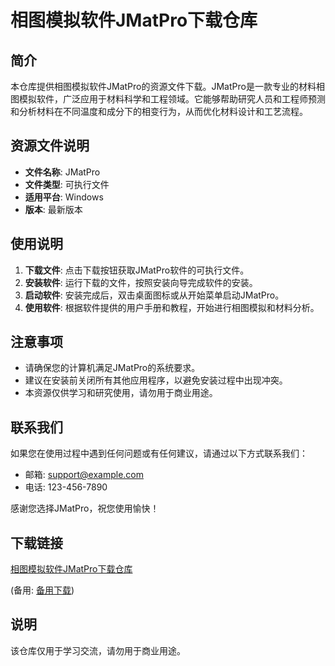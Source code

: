 # 相图模拟软件JMatPro下载仓库

## 简介

本仓库提供相图模拟软件JMatPro的资源文件下载。JMatPro是一款专业的材料相图模拟软件，广泛应用于材料科学和工程领域。它能够帮助研究人员和工程师预测和分析材料在不同温度和成分下的相变行为，从而优化材料设计和工艺流程。

## 资源文件说明

- **文件名称**: JMatPro
- **文件类型**: 可执行文件
- **适用平台**: Windows
- **版本**: 最新版本

## 使用说明

1. **下载文件**: 点击下载按钮获取JMatPro软件的可执行文件。
2. **安装软件**: 运行下载的文件，按照安装向导完成软件的安装。
3. **启动软件**: 安装完成后，双击桌面图标或从开始菜单启动JMatPro。
4. **使用软件**: 根据软件提供的用户手册和教程，开始进行相图模拟和材料分析。

## 注意事项

- 请确保您的计算机满足JMatPro的系统要求。
- 建议在安装前关闭所有其他应用程序，以避免安装过程中出现冲突。
- 本资源仅供学习和研究使用，请勿用于商业用途。

## 联系我们

如果您在使用过程中遇到任何问题或有任何建议，请通过以下方式联系我们：

- 邮箱: support@example.com
- 电话: 123-456-7890

感谢您选择JMatPro，祝您使用愉快！

## 下载链接
[相图模拟软件JMatPro下载仓库](https://pan.quark.cn/s/e4d7b7ace9b5) 

(备用: [备用下载](https://pan.baidu.com/s/18wNXxOX9DWkQTOu5R20X_A?pwd=1234))

## 说明

该仓库仅用于学习交流，请勿用于商业用途。
